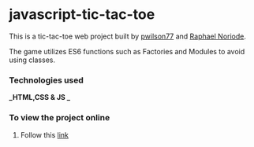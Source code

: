 # javascript-tic-tac-toe

This is a tic-tac-toe web project built by [pwilson77](https://github.com/pwilson77) and [Raphael Noriode](https://github.com/Oghenebrume50).

The game utilizes ES6 functions such as Factories and Modules to avoid using classes.

### Technologies used

**_HTML,CSS & JS _**

### To view the project online

1. Follow this [link]()
